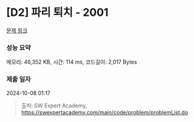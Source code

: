 # [D2] 파리 퇴치 - 2001 

[문제 링크](https://swexpertacademy.com/main/code/problem/problemDetail.do?contestProbId=AV5PzOCKAigDFAUq) 

### 성능 요약

메모리: 46,352 KB, 시간: 114 ms, 코드길이: 2,017 Bytes

### 제출 일자

2024-10-08 01:17



> 출처: SW Expert Academy, https://swexpertacademy.com/main/code/problem/problemList.do